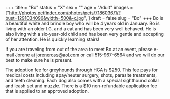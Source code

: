 +++
title = "Bo"
status = "X"
sex = ""
age = "Adult"
images = ["http://photos.petfinder.com/photos/pets/7186036/1/?bust=1291034096&width=500&-x.jpg",
]
draft = false
slug = "Bo"
+++
Bo is a beautiful white and brindle boy who will be 4 years old in January.  Bo is living with an older I.G. and a cat and has been very well behaved.  He is also living with a six-year-old child and has been very gentle and accepting of her attention.  He is quickly learning stairs!



  If you are traveling from out of the area to meet Bo at an event, please e-mail Jorene at joreneross@aol.com or call 515-967-6564 and we will do our best to make sure he is present.

The adoption fee for greyhounds through HGA is $250. This fee pays for medical costs including spay/neuter surgery, shots, parasite treatments, and teeth cleaning. Each dog also comes with a special sighthound collar and leash set and muzzle. There is a $10 non-refundable application fee that is applied to an approved adoption.
